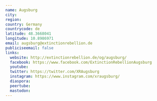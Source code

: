 ```yaml
---
name: Augsburg
city:
region:
country: Germany
countrycode: de
latitude: 48.3668041
longitude: 10.8986971
email: augsburg@extinctionrebellion.de
publiciseemail: false
links:
  website: http://extinctionrebellion.de/og/augsburg/
  facebook: https://www.facebook.com/ExtinctionRebellionAugsburg
  youtube:
  twitter: https://twitter.com/XRAugsburg
  instagram: https://www.instagram.com/xraugsburg/
  diaspora:
  peertube:
  mastodon:
---
```

